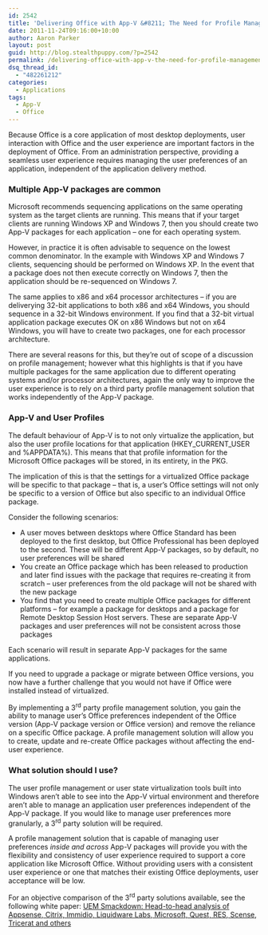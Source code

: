 ```yaml
---
id: 2542
title: 'Delivering Office with App-V &#8211; The Need for Profile Management'
date: 2011-11-24T09:16:00+10:00
author: Aaron Parker
layout: post
guid: http://blog.stealthpuppy.com/?p=2542
permalink: /delivering-office-with-app-v-the-need-for-profile-management/
dsq_thread_id:
  - "482261212"
categories:
  - Applications
tags:
  - App-V
  - Office
---
```

Because Office is a core application of most desktop deployments, user interaction with Office and the user experience are important factors in the deployment of Office. From an administration perspective, providing a seamless user experience requires managing the user preferences of an application, independent of the application delivery method.

### Multiple App-V packages are common

Microsoft recommends sequencing applications on the same operating system as the target clients are running. This means that if your target clients are running Windows XP and Windows 7, then you should create two App-V packages for each application – one for each operating system.

However, in practice it is often advisable to sequence on the lowest common denominator. In the example with Windows XP and Windows 7 clients, sequencing should be performed on Windows XP. In the event that a package does not then execute correctly on Windows 7, then the application should be re-sequenced on Windows 7.

The same applies to x86 and x64 processor architectures – if you are deliverying 32-bit applications to both x86 and x64 Windows, you should sequence in a 32-bit Windows environment. If you find that a 32-bit virtual application package executes OK on x86 Windows but not on x64 Windows, you will have to create two packages, one for each processor architecture.

There are several reasons for this, but they’re out of scope of a discussion on profile management; however what this highlights is that if you have multiple packages for the same application due to different operating systems and/or processor architectures, again the only way to improve the user experience is to rely on a third party profile management solution that works independently of the App-V package.

### App-V and User Profiles

The default behaviour of App-V is to not only virtualize the application, but also the user profile locations for that application (HKEY\_CURRENT\_USER and %APPDATA%). This means that that profile information for the Microsoft Office packages will be stored, in its entirety, in the PKG.

The implication of this is that the settings for a virtualized Office package will be specific to that package – that is, a user’s Office settings will not only be specific to a version of Office but also specific to an individual Office package.

Consider the following scenarios:

  * A user moves between desktops where Office Standard has been deployed to the first desktop, but Office Professional has been deployed to the second. These will be different App-V packages, so by default, no user preferences will be shared
  * You create an Office package which has been released to production and later find issues with the package that requires re-creating it from scratch – user preferences from the old package will not be shared with the new package
  * You find that you need to create multiple Office packages for different platforms – for example a package for desktops and a package for Remote Desktop Session Host servers. These are separate App-V packages and user preferences will not be consistent across those packages

Each scenario will result in separate App-V packages for the same applications.

If you need to upgrade a package or migrate between Office versions, you now have a further challenge that you would not have if Office were installed instead of virtualized.

By implementing a 3<sup>rd</sup> party profile management solution, you gain the ability to manage user’s Office preferences independent of the Office version (App-V package version or Office version) and remove the reliance on a specific Office package. A profile management solution will allow you to create, update and re-create Office packages without affecting the end-user experience.

### What solution should I use?

The user profile management or user state virtualization tools built into Windows aren’t able to see into the App-V virtual environment and therefore aren’t able to manage an application user preferences independent of the App-V package. If you would like to manage user preferences more granularly, a 3<sup>rd</sup> party solution will be required.

A profile management solution that is capable of managing user preferences _inside and across_ App-V packages will provide you with the flexibility and consistency of user experience required to support a core application like Microsoft Office. Without providing users with a consistent user experience or one that matches their existing Office deployments, user acceptance will be low.

For an objective comparison of the 3<sup>rd</sup> party solutions available, see the following white paper: [UEM Smackdown: Head-to-head analysis of Appsense, Citrix, Immidio, Liquidware Labs, Microsoft, Quest, RES, Scense, Tricerat and others](http://www.brianmadden.com/blogs/rubenspruijt/archive/2011/11/01/user-environment-management-smackdown-head-to-head-analysis-of-appsense-citrix-immidio-liquidware-labs-microsoft-quest-res-scense-tricerat-unidesk-and-vuem.aspx)
